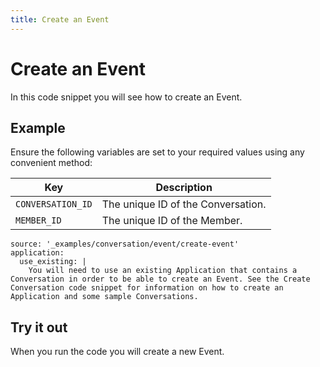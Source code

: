 ```yaml
---
title: Create an Event
---
```


# Create an Event

In this code snippet you will see how to create an Event.

## Example

Ensure the following variables are set to your required values using any convenient method:

Key | Description
-- | --
`CONVERSATION_ID` | The unique ID of the Conversation.
`MEMBER_ID` | The unique ID of the Member.

```code_snippets
source: '_examples/conversation/event/create-event'
application:
  use_existing: |
    You will need to use an existing Application that contains a Conversation in order to be able to create an Event. See the Create Conversation code snippet for information on how to create an Application and some sample Conversations.
```

## Try it out

When you run the code you will create a new Event.

